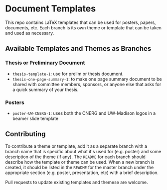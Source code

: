 # Document Templates
This repo contains LaTeX templates that can be used for posters, papers, documents, etc. Each branch is its own theme or template that can be taken and used as necessary.

## Available Templates and Themes as Branches

### Thesis or Preliminary Document
* `thesis-template-1`: use for prelim or thesis document.
* `thesis-one-page-summary-1`: to make one page summary document to be shared with committee members, sponsors, or anyone else that asks for a quick summary of your thesis.

### Posters
* `poster-UW-CNERG-1`: uses both the CNERG and UW-Madison logos in a beamer slide template

## Contributing
To contribute a theme or template, add it as a separate branch with a branch name that is specific about what it's used for (e.g. poster) and some description of the theme (if any). The `README` for each branch should describe how the template or theme can be used. When a new branch is created, it should be listed in the `README` for the master branch under the appropriate section (e.g. poster, presentation, etc) with a brief description.

Pull requests to update existing templates and themese are welcome.
